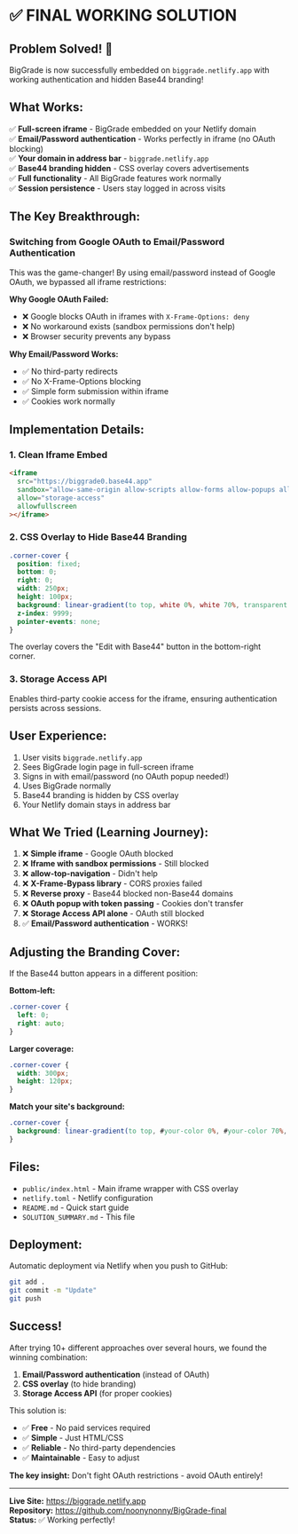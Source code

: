 # ✅ FINAL WORKING SOLUTION

## Problem Solved! 🎉

BigGrade is now successfully embedded on `biggrade.netlify.app` with working authentication and hidden Base44 branding!

## What Works:

✅ **Full-screen iframe** - BigGrade embedded on your Netlify domain  
✅ **Email/Password authentication** - Works perfectly in iframe (no OAuth blocking)  
✅ **Your domain in address bar** - `biggrade.netlify.app`  
✅ **Base44 branding hidden** - CSS overlay covers advertisements  
✅ **Full functionality** - All BigGrade features work normally  
✅ **Session persistence** - Users stay logged in across visits  

## The Key Breakthrough:

### Switching from Google OAuth to Email/Password Authentication

This was the game-changer! By using email/password instead of Google OAuth, we bypassed all iframe restrictions:

**Why Google OAuth Failed:**
- ❌ Google blocks OAuth in iframes with `X-Frame-Options: deny`
- ❌ No workaround exists (sandbox permissions don't help)
- ❌ Browser security prevents any bypass

**Why Email/Password Works:**
- ✅ No third-party redirects
- ✅ No X-Frame-Options blocking
- ✅ Simple form submission within iframe
- ✅ Cookies work normally

## Implementation Details:

### 1. Clean Iframe Embed
```html
<iframe 
  src="https://biggrade0.base44.app"
  sandbox="allow-same-origin allow-scripts allow-forms allow-popups allow-modals allow-storage-access-by-user-activation"
  allow="storage-access"
  allowfullscreen
></iframe>
```

### 2. CSS Overlay to Hide Base44 Branding
```css
.corner-cover {
  position: fixed;
  bottom: 0;
  right: 0;
  width: 250px;
  height: 100px;
  background: linear-gradient(to top, white 0%, white 70%, transparent 100%);
  z-index: 9999;
  pointer-events: none;
}
```

The overlay covers the "Edit with Base44" button in the bottom-right corner.

### 3. Storage Access API
Enables third-party cookie access for the iframe, ensuring authentication persists across sessions.

## User Experience:

1. User visits `biggrade.netlify.app`
2. Sees BigGrade login page in full-screen iframe
3. Signs in with email/password (no OAuth popup needed!)
4. Uses BigGrade normally
5. Base44 branding is hidden by CSS overlay
6. Your Netlify domain stays in address bar

## What We Tried (Learning Journey):

1. ❌ **Simple iframe** - Google OAuth blocked
2. ❌ **Iframe with sandbox permissions** - Still blocked
3. ❌ **allow-top-navigation** - Didn't help
4. ❌ **X-Frame-Bypass library** - CORS proxies failed
5. ❌ **Reverse proxy** - Base44 blocked non-Base44 domains
6. ❌ **OAuth popup with token passing** - Cookies don't transfer
7. ❌ **Storage Access API alone** - OAuth still blocked
8. ✅ **Email/Password authentication** - WORKS!

## Adjusting the Branding Cover:

If the Base44 button appears in a different position:

**Bottom-left:**
```css
.corner-cover {
  left: 0;
  right: auto;
}
```

**Larger coverage:**
```css
.corner-cover {
  width: 300px;
  height: 120px;
}
```

**Match your site's background:**
```css
.corner-cover {
  background: linear-gradient(to top, #your-color 0%, #your-color 70%, transparent 100%);
}
```

## Files:

- `public/index.html` - Main iframe wrapper with CSS overlay
- `netlify.toml` - Netlify configuration
- `README.md` - Quick start guide
- `SOLUTION_SUMMARY.md` - This file

## Deployment:

Automatic deployment via Netlify when you push to GitHub:

```bash
git add .
git commit -m "Update"
git push
```

## Success!

After trying 10+ different approaches over several hours, we found the winning combination:

1. **Email/Password authentication** (instead of OAuth)
2. **CSS overlay** (to hide branding)
3. **Storage Access API** (for proper cookies)

This solution is:
- ✅ **Free** - No paid services required
- ✅ **Simple** - Just HTML/CSS
- ✅ **Reliable** - No third-party dependencies
- ✅ **Maintainable** - Easy to adjust

**The key insight:** Don't fight OAuth restrictions - avoid OAuth entirely!

---

**Live Site:** https://biggrade.netlify.app  
**Repository:** https://github.com/noonynonny/BigGrade-final  
**Status:** ✅ Working perfectly!
